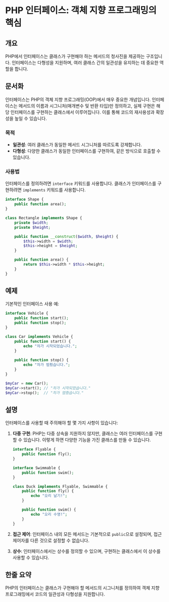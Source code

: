 <!--
Meta Description: # PHP 인터페이스: 객체 지향 프로그래밍의 핵심 ## 개요 PHP에서 인터페이스는 클래스가 구현해야 하는 메서드의 청사진을 제공하는 구조입니다. 인터페이스는 다형성을 지원하며, 여러 클래스 간의 일관성을 유지하는 데 중요한 역할을 합니다. ## 문서화 인터페이스는 ...
Meta Keywords: public, function, 인터페이스를, 있습니다, 인터페이스는
-->

# PHP 인터페이스: 객체 지향 프로그래밍의 핵심

## 개요
PHP에서 인터페이스는 클래스가 구현해야 하는 메서드의 청사진을 제공하는 구조입니다. 인터페이스는 다형성을 지원하며, 여러 클래스 간의 일관성을 유지하는 데 중요한 역할을 합니다.

## 문서화
인터페이스는 PHP의 객체 지향 프로그래밍(OOP)에서 매우 중요한 개념입니다. 인터페이스는 메서드의 이름과 시그니처(매개변수 및 반환 타입)만 정의하고, 실제 구현은 해당 인터페이스를 구현하는 클래스에서 이루어집니다. 이를 통해 코드의 재사용성과 확장성을 높일 수 있습니다.

### 목적
- **일관성**: 여러 클래스가 동일한 메서드 시그니처를 따르도록 강제합니다.
- **다형성**: 다양한 클래스가 동일한 인터페이스를 구현하여, 같은 방식으로 호출할 수 있습니다.

### 사용법
인터페이스를 정의하려면 `interface` 키워드를 사용합니다. 클래스가 인터페이스를 구현하려면 `implements` 키워드를 사용합니다.

```php
interface Shape {
    public function area();
}

class Rectangle implements Shape {
    private $width;
    private $height;

    public function __construct($width, $height) {
        $this->width = $width;
        $this->height = $height;
    }

    public function area() {
        return $this->width * $this->height;
    }
}
```

## 예제
기본적인 인터페이스 사용 예:

```php
interface Vehicle {
    public function start();
    public function stop();
}

class Car implements Vehicle {
    public function start() {
        echo "차가 시작되었습니다.";
    }
    
    public function stop() {
        echo "차가 멈췄습니다.";
    }
}

$myCar = new Car();
$myCar->start(); // "차가 시작되었습니다."
$myCar->stop();  // "차가 멈췄습니다."
```

## 설명
인터페이스를 사용할 때 주의해야 할 몇 가지 사항이 있습니다:

1. **다중 구현**: PHP는 다중 상속을 지원하지 않지만, 클래스는 여러 인터페이스를 구현할 수 있습니다. 이렇게 하면 다양한 기능을 가진 클래스를 만들 수 있습니다.
   
   ```php
   interface Flyable {
       public function fly();
   }

   interface Swimmable {
       public function swim();
   }

   class Duck implements Flyable, Swimmable {
       public function fly() {
           echo "오리 날기!";
       }

       public function swim() {
           echo "오리 수영!";
       }
   }
   ```

2. **접근 제어**: 인터페이스 내의 모든 메서드는 기본적으로 `public`으로 설정되며, 접근 제어자를 다른 것으로 설정할 수 없습니다.

3. **상수**: 인터페이스에서는 상수를 정의할 수 있으며, 구현하는 클래스에서 이 상수를 사용할 수 있습니다.

## 한줄 요약
PHP의 인터페이스는 클래스가 구현해야 할 메서드의 시그니처를 정의하여 객체 지향 프로그래밍에서 코드의 일관성과 다형성을 지원합니다.